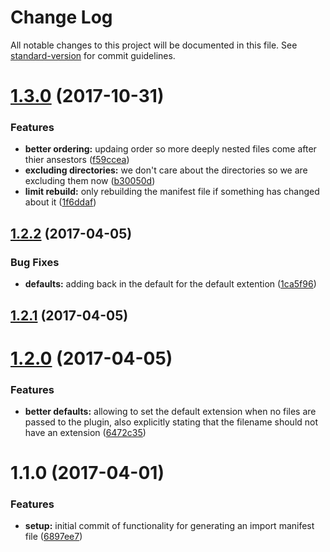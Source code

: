 # Change Log

All notable changes to this project will be documented in this file. See [standard-version](https://github.com/conventional-changelog/standard-version) for commit guidelines.

<a name="1.3.0"></a>
# [1.3.0](https://github.com/webark/broccoli-style-manifest/compare/v1.2.2...v1.3.0) (2017-10-31)


### Features

* **better ordering:** updaing order so more deeply nested files come after thier ansestors ([f59ccea](https://github.com/webark/broccoli-style-manifest/commit/f59ccea))
* **excluding directories:** we don't care about the directories so we are excluding them now ([b30050d](https://github.com/webark/broccoli-style-manifest/commit/b30050d))
* **limit rebuild:** only rebuilding the manifest file if something has changed about it ([1f6ddaf](https://github.com/webark/broccoli-style-manifest/commit/1f6ddaf))



<a name="1.2.2"></a>
## [1.2.2](https://github.com/webark/broccoli-style-manifest/compare/v1.2.1...v1.2.2) (2017-04-05)


### Bug Fixes

* **defaults:** adding back in the default for the default extention ([1ca5f96](https://github.com/webark/broccoli-style-manifest/commit/1ca5f96))



<a name="1.2.1"></a>
## [1.2.1](https://github.com/webark/broccoli-style-manifest/compare/v1.2.0...v1.2.1) (2017-04-05)



<a name="1.2.0"></a>
# [1.2.0](https://github.com/webark/broccoli-style-manifest/compare/v1.1.0...v1.2.0) (2017-04-05)


### Features

* **better defaults:** allowing to set the default extension when no files are passed to the plugin, also explicitly stating that the filename should not have an extension ([6472c35](https://github.com/webark/broccoli-style-manifest/commit/6472c35))



<a name="1.1.0"></a>
# 1.1.0 (2017-04-01)


### Features

* **setup:** initial commit of functionality for generating an import manifest file ([6897ee7](https://github.com/webark/broccoli-style-manifest/commit/6897ee7))
